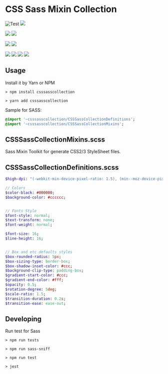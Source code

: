 # CSS Sass Mixin Collection

![Test](https://github.com/Milanowicz/CSSSassCollection/workflows/Build/badge.svg?branch=dev)
![](https://img.shields.io/github/v/tag/Milanowicz/CSSSassCollection)

![](https://img.shields.io/node/v-lts/csssasscollection)
![](https://img.shields.io/github/languages/top/milanowicz/csssasscollection)

![](https://img.shields.io/github/repo-size/milanowicz/CSSSassCollection)
![](https://img.shields.io/github/languages/code-size/milanowicz/CSSSassCollection)

![](https://img.shields.io/npm/v/csssasscollection)
![](https://img.shields.io/npm/dt/csssasscollection)
![](https://img.shields.io/npm/dm/csssasscollection)
![](https://img.shields.io/npm/dy/csssasscollection)

## Usage

Install it by Yarn or NPM

```shell
> npm install csssasscollection
```

```shell
> yarn add csssasscollection
```


Sample for SASS:

```sass
@import '~csssasscollection/CSSSassCollectionDefinitions';
@import '~csssasscollection/CSSSassCollectionMixins';
```


## CSSSassCollectionMixins.scss

Sass Mixin Toolkit for generate CSS2/3 StyleSheet files.


## CSSSassCollectionDefinitions.scss

```sass
$high-dpi: "(-webkit-min-device-pixel-ratio: 1.5), (min--moz-device-pixel-ratio: 1.5), (-o-min-device-pixel-ratio: 3/2), (min-resolution: 1.5dppx)";

// Colors
$color-black: #000000;
$background-color: #cccccc;


// Fonts Style
$font-style: normal;
$text-transform: none;
$font-weight: normal;

$font-size: 16;
$line-height: 16;


// Box and etc defaults styles
$box-rounded-radius: 5px;
$box-sizing-type: border-box;
$box-shadow-inset-color: #ccc;
$background-clip-type: padding-box;
$gradient-start-color: #ccc;
$gradient-end-color: #fff;
$opacity: 0.5;
$rotation-degree: 5deg;
$scale-ratio: 1.5;
$transition-duration: 0.2s;
$transition-ease: ease-out;
```


## Developing

Run test for Sass

```shell
> npm run tests

> npm run sass-sniff

> npm run test

> jest
```

    
